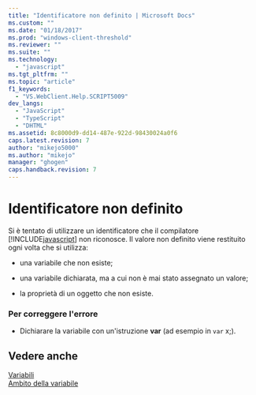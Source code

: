 ```yaml
---
title: "Identificatore non definito | Microsoft Docs"
ms.custom: ""
ms.date: "01/18/2017"
ms.prod: "windows-client-threshold"
ms.reviewer: ""
ms.suite: ""
ms.technology: 
  - "javascript"
ms.tgt_pltfrm: ""
ms.topic: "article"
f1_keywords: 
  - "VS.WebClient.Help.SCRIPT5009"
dev_langs: 
  - "JavaScript"
  - "TypeScript"
  - "DHTML"
ms.assetid: 8c8000d9-dd14-487e-922d-98430024a0f6
caps.latest.revision: 7
author: "mikejo5000"
ms.author: "mikejo"
manager: "ghogen"
caps.handback.revision: 7
---
```

# Identificatore non definito
Si è tentato di utilizzare un identificatore che il compilatore [!INCLUDE[javascript](../../javascript/includes/javascript-md.md)] non riconosce.  Il valore non definito viene restituito ogni volta che si utilizza:  
  
-   una variabile che non esiste;  
  
-   una variabile dichiarata, ma a cui non è mai stato assegnato un valore;  
  
-   la proprietà di un oggetto che non esiste.  
  
### Per correggere l'errore  
  
-   Dichiarare la variabile con un'istruzione **var** \(ad esempio in `var` x;\).  
  
## Vedere anche  
 [Variabili](../../javascript/variables-javascript.md)   
 [Ambito della variabile](../../javascript/advanced/variable-scope-javascript.md)